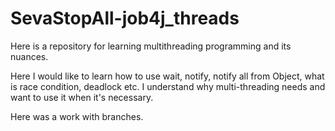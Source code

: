 # SevaStopAll-job4j_threads

Here is a repository for learning multithreading programming and its nuances.

Here I would like to learn how to use wait, notify, notify all from Object,
what is race condition, deadlock etc. 
I understand why multi-threading needs and want to use it when it's necessary.  

Here was a work with branches. 
